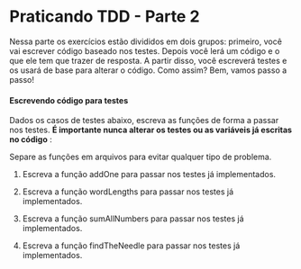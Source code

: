 # Praticando TDD - Parte 2

Nessa parte os exercícios estão divididos em dois grupos: primeiro, você vai escrever código baseado nos testes. Depois você lerá um código e o que ele tem que trazer de resposta. A partir disso, você escreverá testes e os usará de base para alterar o código. Como assim? Bem, vamos passo a passo!

#### Escrevendo código para testes

Dados os casos de testes abaixo, escreva as funções de forma a passar nos testes. **É importante nunca alterar os testes ou as variáveis já escritas no código** :

Separe as funções em arquivos para evitar qualquer tipo de problema.

1. Escreva a função addOne para passar nos testes já implementados.

2. Escreva a função wordLengths para passar nos testes já implementados.

3. Escreva a função sumAllNumbers para passar nos testes já implementados.

4. Escreva a função findTheNeedle para passar nos testes já implementados.
